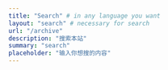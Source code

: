 ```yaml
---
title: "Search" # in any language you want
layout: "search" # necessary for search
url: "/archive"
description: "搜索本站"
summary: "search"
placeholder: "输入你想搜的内容"
---
```


